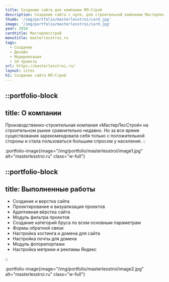 ```yaml
---
title: Создание сайта для компании МЛ-Строй
description: Создание сайта с нуля, для строительной компании Мастерлесстрой. Проектирование и визуализация проектов для сайта.
thumb: '/img/portfolio/masterlesstroi/card.jpg'
image: '/img/portfolio/masterlesstroi/card.jpg'
year: 2018
cardtitle: Мастерлесстрой
menutitle: masterlesstroi.ru
tags:
  - Создание
  - Дизайн
  - Модернизация
  - 3d проекты
url: https://masterlesstroi.ru/
layout: sites
h1: Создание сайта МЛ-Строй
---
```


 

::portfolio-block
---
title: О компании
---
Производственно-строительная компания «МастерЛесСтрой» на строительном рынке сравнительно недавно. Но за все время
существования зарекомендовала себя только с положительной стороны и стала пользоваться большим спросом у населения.
::

:portfolio-image{image="/img/portfolio/masterlesstroi/image1.jpg" alt="masterlesstroi.ru" class="w-full"}

::portfolio-block
---
title: Выполненные работы
---

- Создание и верстка сайта
- Проектирование и визуализация проектов
- Адаптивная вёрстка сайта
- Модуль фильтра проектов
- Создание категорий бруса по всем основным параметрам
- Формы обратной связи
- Настройка хостинга и домена для сайта
- Настройка почты для домена
- Модуль фоторепортажи
- Настройка метрики и рекламы Яндекс

::

:portfolio-image{image="/img/portfolio/masterlesstroi/image2.jpg" alt="masterlesstroi.ru" class="w-full"}